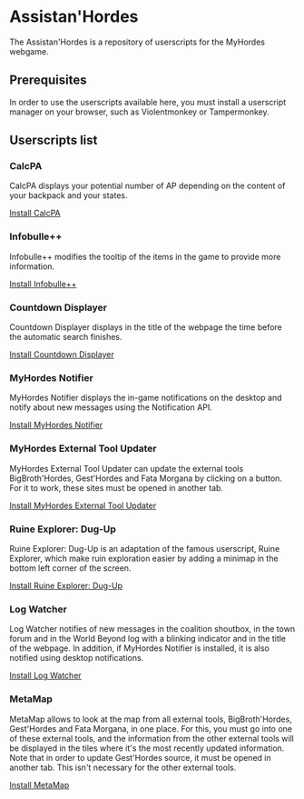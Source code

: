 # Assistan'Hordes

The Assistan'Hordes is a repository of userscripts for the MyHordes webgame.

## Prerequisites

In order to use the userscripts available here, you must install a userscript
manager on your browser, such as Violentmonkey or Tampermonkey.

## Userscripts list

### CalcPA

CalcPA displays your potential number of AP depending on the content of your
backpack and your states.

[Install CalcPA](/LcsTen/assistanhordes/raw/master/calcpa_myhordes.user.js)

### Infobulle++

Infobulle++ modifies the tooltip of the items in the game to provide more
information.

[Install Infobulle++](/LcsTen/assistanhordes/raw/master/infobullepp_myhordes.user.js)

### Countdown Displayer

Countdown Displayer displays in the title of the webpage the time before the
automatic search finishes.

[Install Countdown Displayer](/LcsTen/assistanhordes/raw/master/countdown_display.user.js)

### MyHordes Notifier

MyHordes Notifier displays the in-game notifications on the desktop and notify
about new messages using the Notification API.

[Install MyHordes Notifier](/LcsTen/assistanhordes/raw/master/myhordes_notifier.user.js)

### MyHordes External Tool Updater

MyHordes External Tool Updater can update the external tools BigBroth'Hordes,
Gest'Hordes and Fata Morgana by clicking on a button. For it to work, these
sites must be opened in another tab.

[Install MyHordes External Tool Updater](/LcsTen/assistanhordes/raw/master/myhordes_external_tool_updater.user.js)

### Ruine Explorer: Dug-Up

Ruine Explorer: Dug-Up is an adaptation of the famous userscript, Ruine
Explorer, which make ruin exploration easier by adding a minimap in the bottom
left corner of the screen.

[Install Ruine Explorer: Dug-Up](/LcsTen/assistanhordes/raw/master/ruine_explorer_dugup.user.js)

### Log Watcher

Log Watcher notifies of new messages in the coalition shoutbox, in the town
forum and in the World Beyond log with a blinking indicator and in the title of
the webpage. In addition, if MyHordes Notifier is installed, it is also notified
using desktop notifications.

[Install Log Watcher](/LcsTen/assistanhordes/raw/master/log_watcher.user.js)

### MetaMap

MetaMap allows to look at the map from all external tools, BigBroth'Hordes,
Gest'Hordes and Fata Morgana, in one place. For this, you must go into one of
these external tools, and the information from the other external tools will be
displayed in the tiles where it's the most recently updated information. Note
that in order to update Gest'Hordes source, it must be opened in another tab.
This isn't necessary for the other external tools.

[Install MetaMap](/LcsTen/assistanhordes/raw/master/metamap.user.js)

